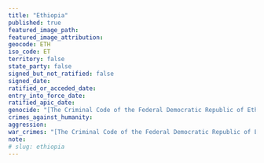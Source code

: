 ```yaml
---
title: "Ethiopia"
published: true
featured_image_path:
featured_image_attribution:
geocode: ETH
iso_code: ET
territory: false
state_party: false
signed_but_not_ratified: false
signed_date:
ratified_or_acceded_date:
entry_into_force_date:
ratified_apic_date:
genocide: "[The Criminal Code of the Federal Democratic Republic of Ethiopia, Article 269](https://iccdb.hrlc.net/data/doc/272/keyword/46/)"
crimes_against_humanity:
aggression:
war_crimes: "[The Criminal Code of the Federal Democratic Republic of Ethiopia, Article 270-282](https://iccdb.hrlc.net/data/doc/272/keyword/145/)"
note:
# slug: ethiopia
---
```

